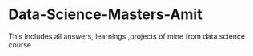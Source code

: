 # Data-Science-Masters-Amit
This Includes all answers, learnings ,projects of mine from data science course
